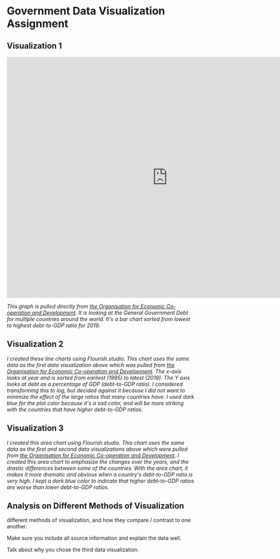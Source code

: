 
# Government Data Visualization Assignment

## Visualization 1

<iframe src="https://data.oecd.org/chart/6S4n" width="860" height="645" style="border: 0" mozallowfullscreen="true" webkitallowfullscreen="true" allowfullscreen="true"><a href="https://data.oecd.org/chart/6S4n" target="_blank">OECD Chart: General government debt, Total, % of GDP, Annual, 2019</a></iframe>

*This graph is pulled directly from [the Organisation for Economic Co-operation and Development](https://data.oecd.org/gga/general-government-debt.htm). It is looking at the General Government Debt for multiple countries around the world. It's a bar chart sorted from lowest to highest debt-to-GDP ratio for 2019.*

## Visualization 2

<div class="flourish-embed flourish-chart" data-src="visualisation/11692774"><script src="https://public.flourish.studio/resources/embed.js"></script></div>

*I created these line charts using Flourish.studio. This chart uses the same data as the first data visualization above which was pulled from [the Organisation for Economic Co-operation and Development](https://data.oecd.org/gga/general-government-debt.htm). The x-axis looks at year and is sorted from  earliest (1995) to latest (2019). The Y axis looks at debt as a percentage of GDP (debt-to-GDP ratio). I considered transforming this to log, but decided against it because I did not want to minimize the effect of the large ratios that many countries have. I used dark blue for the plot color because it's a sad color, and will be more striking with the countries that have higher debt-to-GDP ratios.*

## Visualization 3

<div class="flourish-embed flourish-chart" data-src="visualisation/11702884"><script src="https://public.flourish.studio/resources/embed.js"></script></div>

*I created this area chart using Flourish.studio. This chart uses the same data as the first and second data visualizations above which were pulled from [the Organisation for Economic Co-operation and Development](https://data.oecd.org/gga/general-government-debt.htm). I created this area chart to emphasize the changes over the years, and the drastic differences between some of the countries. With the area chart, it makes it more dramatic and obvious when a country's debt-to-GDP ratio is very high. I kept a dark blue color to indicate that higher debt-to-GDP ratios are worse than lower debt-to-GDP ratios.*


## Analysis on Different Methods of Visualization

different methods of visualization, and how they compare / contrast to one another.

Make sure you include all source information and explain the data well.  

Talk about why you chose the third data visualization. 
